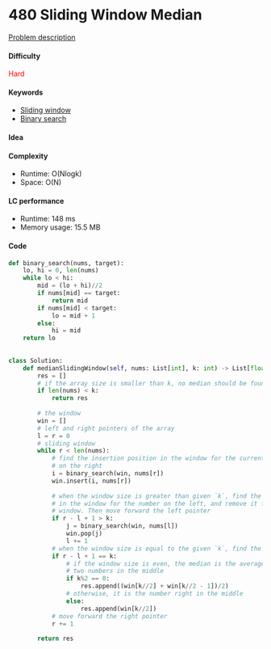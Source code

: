 480 Sliding Window Median
=======================
[Problem description](https://leetcode.com/problems/sliding-window-median/)

#### Difficulty
<span style="color:red">Hard</span>

#### Keywords
- [Sliding window](../categories/sliding_window.md)
- [Binary search](../categories/binary_search.md)
  
#### Idea


#### Complexity
- Runtime: O(Nlogk)
- Space: O(N)
  
#### LC performance
- Runtime: 148 ms
- Memory usage: 15.5 MB

#### Code
```python
def binary_search(nums, target):
    lo, hi = 0, len(nums)
    while lo < hi:
        mid = (lo + hi)//2
        if nums[mid] == target:
            return mid
        if nums[mid] < target:
            lo = mid + 1
        else:
            hi = mid
    return lo
        
    
class Solution:
    def medianSlidingWindow(self, nums: List[int], k: int) -> List[float]:
        res = []
        # if the array size is smaller than k, no median should be found
        if len(nums) < k:
            return res
        
        # the window
        win = []
        # left and right pointers of the array
        l = r = 0
        # sliding window
        while r < len(nums):
            # find the insertion position in the window for the current number 
            # on the right
            i = binary_search(win, nums[r])
            win.insert(i, nums[r])
            
            # when the window size is greater than given `k`, find the position 
            # in the window for the number on the left, and remove it from the 
            # window. Then move forward the left pointer
            if r - l + 1 > k:
                j = binary_search(win, nums[l])
                win.pop(j)
                l += 1
            # when the window size is equal to the given `k`, find the median
            if r - l + 1 == k:
                # if the window size is even, the median is the average of the 
                # two numbers in the middle
                if k%2 == 0:
                    res.append((win[k//2] + win[k//2 - 1])/2)
                # otherwise, it is the number right in the middle
                else:
                    res.append(win[k//2])
            # move forward the right pointer
            r += 1
        
        return res
```